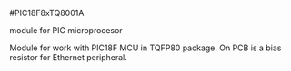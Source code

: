 <!--- PrjInfo ---> <!--- Please remove this line after manually editing --->
<!--- 00a56be08b96043df9e37d6aff7b6990 --->
<!--- Created:20170111-16:38: ---> 
<!--- Author:Mlab: ---> 
<!--- AuthorEmail:mlab@mlab.cz: ---> 
<!--- Tags:imported: ---> 
<!--- Ust:http://www.ust.cz/shop/product_info.php?cPath=22_25&products_id=79: ---> 
<!--- Name:PIC18F8xTQ8001A: --->
#PIC18F8xTQ8001A 
<!--- LongName --->
module for PIC microprocesor
<!--- ELongName ---> 

<!--- Lead --->
Module for work with PIC18F MCU in TQFP80 package. On PCB is a bias resistor for Ethernet peripheral.
<!--- ELead ---> 


​
​
<!--- Description --->
<!--- EDescription --->
<!--- Content --->
<!--- EContent --->
            